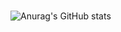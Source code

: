### 

![Anurag's GitHub stats](https://github-readme-stats.vercel.app/api?username=jaceksupernak&theme=default&show_icons=true)

